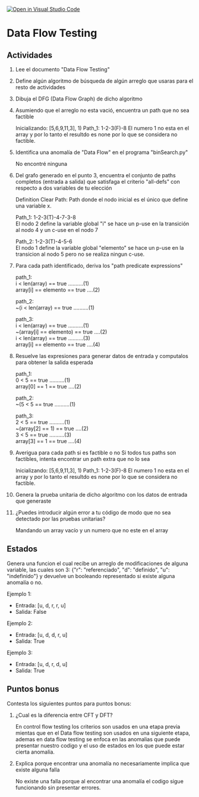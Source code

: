 [![Open in Visual Studio Code](https://classroom.github.com/assets/open-in-vscode-f059dc9a6f8d3a56e377f745f24479a46679e63a5d9fe6f495e02850cd0d8118.svg)](https://classroom.github.com/online_ide?assignment_repo_id=7222416&assignment_repo_type=AssignmentRepo)
# Data Flow Testing
## Actividades
1. Lee el documento "Data Flow Testing"
2. Define algún algoritmo de búsqueda de algún arreglo que usaras para el resto de actividades
3. Dibuja el DFG (Data Flow Graph) de dicho algoritmo
4. Asumiendo que el arreglo no esta vació, encuentra un path que no sea factible  

    Inicializando: [5,6,9,11,3], 1)
    Path_1: 1-2-3(F)-8
    El numero 1 no esta en el array y por lo tanto el resultdo es none por lo que se considera no factible. 

5. Identifica una anomalía de "Data Flow" en el programa "binSearch.py"  

    No encontré ninguna

6. Del grafo generado en el punto 3, encuentra el conjunto de paths completos (entrada a salida) que satisfaga el criterio "all-defs" con respecto a dos variables de tu elección  

    Definition Clear Path: Path donde el nodo inicial es el único que define una variable x.

    Path_1: 1-2-3(T)-4-7-3-8  
    El nodo 2 define la variable global "i" se hace un p-use en la transición al nodo 4 y un c-use en el nodo 7

    Path_2: 1-2-3(T)-4-5-6  
    El nodo 1 define la variable global "elemento" se hace un p-use en la transicion al nodo 5 pero no se realiza ningun c-use.

7. Para cada path identificado, deriva los "path predicate expressions"
    
    path_1:   
    i < len(array) == true ..........(1)  
    array[i] == elemento == true ....(2)
    
    path_2:  
    ~(i < len(array) == true ..........(1)

    path_3:   
    i < len(array) == true ..........(1)  
    ~(array[i] == elemento) == true ....(2)  
    i < len(array) == true ..........(3)  
    array[i] == elemento == true ....(4)
    
    
8. Resuelve las expresiones para generar datos de entrada y computalos para obtener la salida esperada
  
    path_1:  
    0 < 5 == true ..........(1)  
    array[0] == 1 == true ....(2)

    path_2:  
    ~(5 < 5 == true ..........(1)
    
    path_3:  
    2 < 5 == true ..........(1)  
    ~(array[2] == 1) == true ....(2)  
    3 < 5 == true ..........(3)  
    array[3] == 1 == true ....(4)  
    
9. Averigua para cada path si es factible o no
Si todos tus paths son factibles, intenta encontrar un path extra que no lo sea  

    Inicializando: [5,6,9,11,3], 1)
    Path_1: 1-2-3(F)-8
    El numero 1 no esta en el array y por lo tanto el resultdo es none por lo que se considera no factible.

10. Genera la prueba unitaria de dicho algoritmo con los datos de entrada que generaste

11. ¿Puedes introducir algún error a tu código de modo que no sea detectado por las pruebas unitarias?  

    Mandando un array vacío y un numero que no este en el array

## Estados
Genera una funcion el cual recibe un arreglo de modificaciones de alguna variable, las cuales son 3: {"r": "referenciado", "d": "definido", "u": "indefinido"} y devuelve un booleando representado si existe alguna anomalía o no.

Ejemplo 1:
- Entrada: [u, d, r, r, u]
- Salida: False

Ejemplo 2:
- Entrada: [u, d, d, r, u]
- Salida: True

Ejemplo 3:
- Entrada: [u, d, r, d, u]
- Salida: True

## Puntos bonus
Contesta los siguientes puntos para puntos bonus:
1. ¿Cual es la diferencia entre CFT y DFT?

    En control flow testing los criterios son usados en una etapa previa mientas que en el Data flow testing son usados en una siguiente etapa, ademas en data flow testing se enfoca en las anomalias que puede presentar nuestro codigo y el uso de estados en los que puede estar cierta anomalía.

2. Explica porque encontrar una anomalía no necesariamente implica que existe alguna falla

    No existe una falla porque al encontrar una anomalía el codigo sigue funcionando sin presentar errores.
